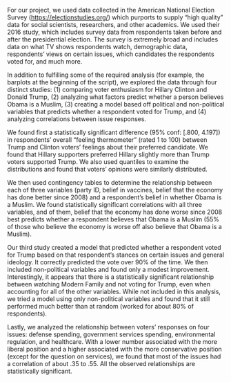 For our project, we used data collected in the American National Election Survey (https://electionstudies.org/) which purports to supply “high quality” data for social scientists, researchers, and other academics. We used their 2016 study, which includes survey data from respondents taken before and after the presidential election. The survey is extremely broad and includes data on what TV shows respondents watch, demographic data, respondents’ views on certain issues, which candidates the respondents voted for, and much more. 

In addition to fulfilling some of the required analysis (for example, the barplots at the beginning of the script), we explored the data through four distinct studies: (1) comparing voter enthusiasm for Hillary Clinton and Donald Trump, (2) analyzing what factors predict whether a person believes Obama is a Muslim, (3) creating a model based off political and non-political variables that predicts whether a respondent voted for Trump, and (4) analyzing correlations between issue responses.

We found first a statistically significant difference (95% conf: [.800, 4.197]) in respondents’ overall “feeling thermometer” (rated 1 to 100) between Trump and Clinton voters’ feelings about their preferred candidate. We found that Hillary supporters preferred Hillary slightly more than Trump voters supported Trump. We also used quantiles to examine the distributions and found that voters’ opinions were similarly distributed.

We then used contingency tables to determine the relationship between each of three variables (party ID, belief in vaccines, belief that the economy has done better since 2008) and a respondent’s belief in whether Obama is a Muslim. We found statistically significant correlations with all three variables, and of them, belief that the economy has done worse since 2008 best predicts whether a respondent believes that Obama is a Muslim (55% of those who believe the economy is worse off also believe that Obama is a Muslim).

Our third study created a model that predicted whether a respondent voted for Trump based on that respondent’s stances on certain issues and general ideology. It correctly predicted the vote over 90% of the time. We then included non-political variables and found only a modest improvement. Interestingly, it appears that there is a statistically significant relationship between watching Modern Family and not voting for Trump, even when accounting for all of the other variables. While not included in this analysis, we tried a model using only non-political variables and found that it still performed much better than at random (worked for about 80% of respondents).

Lastly, we analyzed the relationship between voters’ responses on four issues: defense spending, government services spending, environmental regulation, and healthcare. With a lower number associated with the more liberal position and a higher associated with the more conservative position (except for the question on services), we found that most of the issues had a correlation of about .35 to .55. All the observed relationships are statistically significant.
